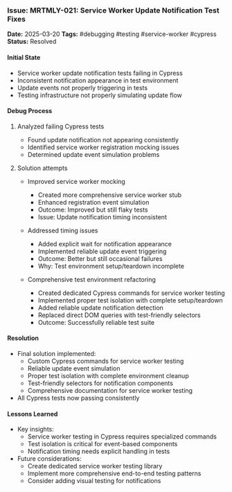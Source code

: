 ### Issue: MRTMLY-021: Service Worker Update Notification Test Fixes
**Date:** 2025-03-20
**Tags:** #debugging #testing #service-worker #cypress
**Status:** Resolved

#### Initial State
- Service worker update notification tests failing in Cypress
- Inconsistent notification appearance in test environment
- Update events not properly triggering in tests
- Testing infrastructure not properly simulating update flow

#### Debug Process
1. Analyzed failing Cypress tests
   - Found update notification not appearing consistently
   - Identified service worker registration mocking issues
   - Determined update event simulation problems

2. Solution attempts
   - Improved service worker mocking
     - Created more comprehensive service worker stub
     - Enhanced registration event simulation
     - Outcome: Improved but still flaky tests
     - Issue: Update notification timing inconsistent

   - Addressed timing issues
     - Added explicit wait for notification appearance
     - Implemented reliable update event triggering
     - Outcome: Better but still occasional failures
     - Why: Test environment setup/teardown incomplete

   - Comprehensive test environment refactoring
     - Created dedicated Cypress commands for service worker testing
     - Implemented proper test isolation with complete setup/teardown
     - Added reliable update notification detection
     - Replaced direct DOM queries with test-friendly selectors
     - Outcome: Successfully reliable test suite

#### Resolution
- Final solution implemented:
  - Custom Cypress commands for service worker testing
  - Reliable update event simulation
  - Proper test isolation with complete environment cleanup
  - Test-friendly selectors for notification components
  - Comprehensive documentation for service worker testing
- All Cypress tests now passing consistently

#### Lessons Learned
- Key insights:
  - Service worker testing in Cypress requires specialized commands
  - Test isolation is critical for event-based components
  - Notification timing needs explicit handling in tests
- Future considerations:
  - Create dedicated service worker testing library
  - Implement more comprehensive end-to-end testing patterns
  - Consider adding visual testing for notifications